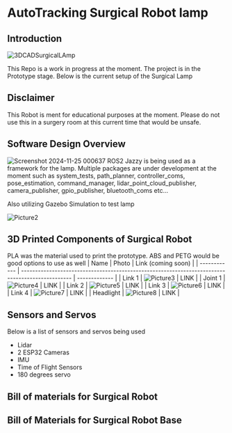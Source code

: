 # AutoTracking Surgical Robot lamp 
## Introduction 
![3DCADSurgicalLAmp](https://github.com/user-attachments/assets/271425fb-fa0c-4cca-a45f-3e8320b62898)

This Repo is a work in progress at the moment. The project is in the Prototype stage. Below is the current setup of the Surgical Lamp

## Disclaimer
This Robot is ment for educational purposes at the moment. Please do not use this in a surgery room at this current time that would be unsafe.

## Software Design Overview
![Screenshot 2024-11-25 000637](https://github.com/user-attachments/assets/3ff6b17d-2774-4a11-84ca-0565e5da2e24)
ROS2 Jazzy is being used as a framework for the lamp. Multiple packages are under development at the moment such as system_tests​, path_planner​, controller_coms​, pose_estimation​, command_manager​,
lidar_point_cloud_publisher​, camera_publisher​, gpio_publisher​, bluetooth_coms etc...

Also utilizing Gazebo Simulation to test lamp

![Picture2](https://github.com/user-attachments/assets/0c48d300-e254-49dc-8df0-e096a2c9f721)

## 3D Printed Components of Surgical Robot
PLA was the material used to print the prototype. ABS and PETG would be good options to use as well
| Name         | Photo                                                                                            | Link (coming soon)       | 
| ------------ | ------------------------------------------------------------------------------------------------ | ------------- |
| Link 1       | ![Picture3](https://github.com/user-attachments/assets/87dfc9d8-75c0-4b11-83c7-dda14b3a484b)     | LINK          |
| Joint 1      | ![Picture4](https://github.com/user-attachments/assets/a68e6df6-cf14-4317-85c4-67fdfe561876)     | LINK          |
| Link 2       | ![Picture5](https://github.com/user-attachments/assets/ce58bc68-0d48-4a11-a220-372c4e131fa6)     | LINK          |
| Link 3       | ![Picture6](https://github.com/user-attachments/assets/a6944806-5902-48d9-97da-c85d450341f3)     | LINK          |
| Link 4       | ![Picture7](https://github.com/user-attachments/assets/20489ea1-b9c3-42f5-be44-d0572020ce89)     | LINK          |
| Headlight    | ![Picture8](https://github.com/user-attachments/assets/53586ea6-2c06-40ee-9ba3-b020ba184a41)     | LINK          |

## Sensors and Servos
Below is a list of sensors and servos being used 
- Lidar
- 2 ESP32 Cameras
- IMU
- Time of Flight Sensors
- 180 degrees servo

## Bill of materials for Surgical Robot

## Bill of Materials for Surgical Robot Base


